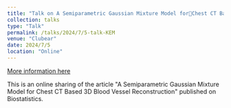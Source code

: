 ```yaml
---
title: "Talk on A Semiparametric Gaussian Mixture Model forChest CT Based 3D Blood Vessel Reconstruction"
collection: talks
type: "Talk"
permalink: /talks/2024/7/5-talk-KEM
venue: "Clubear"
date: 2024/7/5
location: "Online"
---
```


[More information here](https://www.bilibili.com/video/BV1hH4y1w7aS/?share_source=copy_web&vd_source=47589a897f88b176db158225dfea15c0)

This is an online sharing of the article &quot;A Semiparametric Gaussian Mixture Model for
Chest CT Based 3D Blood Vessel Reconstruction&quot; published on Biostatistics.
